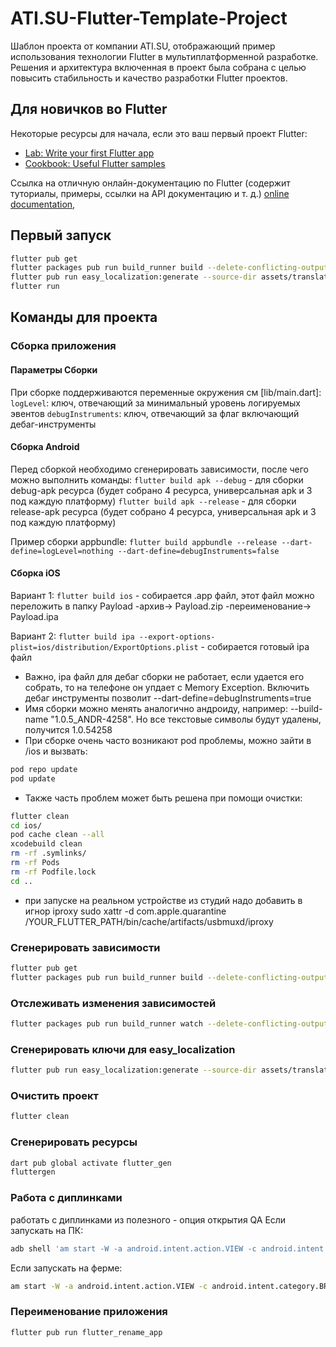 # ATI.SU-Flutter-Template-Project

Шаблон проекта от компании ATI.SU, отображающий пример использования технологии Flutter в мультиплатформенной разработке. 
Решения и архитектура включенная в проект была собрана с целью повысить стабильность и качество разработки Flutter проектов.

## Для новичков во Flutter

Некоторые ресурсы для начала, если это ваш первый проект Flutter:

- [Lab: Write your first Flutter app](https://flutter.dev/docs/get-started/codelab)
- [Cookbook: Useful Flutter samples](https://flutter.dev/docs/cookbook)

Ссылка на отличную онлайн-документацию по Flutter (содержит туториалы, примеры, ссылки на API документацию и т. д.)
[online documentation](https://flutter.dev/docs),

## Первый запуск

```bash
flutter pub get
flutter packages pub run build_runner build --delete-conflicting-outputs
flutter pub run easy_localization:generate --source-dir assets/translations -f keys -o locale_keys.g.dart
flutter run
```

## Команды для проекта

### Сборка приложения

#### Параметры Сборки

При сборке поддерживаются переменные окружения см [lib/main.dart]:
`logLevel`: ключ, отвечающий за минимальный уровень логируемых эвентов
`debugInstruments`: ключ, отвечающий за флаг включающий дебаг-инструменты

#### Сборка Android

Перед сборкой необходимо сгенерировать зависимости, после чего можно выполнить команды:
`flutter build apk --debug` - для сборки debug-apk ресурса (будет собрано 4 ресурса, универсальная apk и 3 под каждую
платформу)
`flutter build apk --release` - для сборки release-apk ресурса (будет собрано 4 ресурса, универсальная apk и 3 под
каждую платформу)

Пример сборки appbundle:
`flutter build appbundle --release --dart-define=logLevel=nothing --dart-define=debugInstruments=false`

#### Сборка iOS

Вариант 1:
`flutter build ios` - собирается .app файл, этот файл можно переложить в папку Payload -архив-> Payload.zip -переименование-> Payload.ipa

Вариант 2:
`flutter build ipa --export-options-plist=ios/distribution/ExportOptions.plist` - собирается готовый ipa файл

- Важно, ipa файл для дебаг сборки не работает, если удается его собрать, то на телефоне он упдает с Memory Exception. 
Включить дебаг инструменты позволит --dart-define=debugInstruments=true
- Имя сборки можно менять аналогично андроиду, например: --build-name "1.0.5_ANDR-4258". Но все текстовые символы будут удалены, получится 1.0.54258
- При сборке очень часто возникают pod проблемы, можно зайти в /ios и вызвать:
```bash
pod repo update
pod update 
```
- Также часть проблем может быть решена при помощи очистки:
```bash
flutter clean
cd ios/
pod cache clean --all
xcodebuild clean
rm -rf .symlinks/
rm -rf Pods
rm -rf Podfile.lock
cd ..
```

- при запуске на реальном устройстве из студий надо добавить в игнор iproxy
sudo xattr -d com.apple.quarantine /YOUR_FLUTTER_PATH/bin/cache/artifacts/usbmuxd/iproxy

### Сгенерировать зависимости

```bash
flutter pub get
flutter packages pub run build_runner build --delete-conflicting-outputs
```

### Отслеживать изменения зависимостей

```bash
flutter packages pub run build_runner watch --delete-conflicting-outputs
```

### Сгенерировать ключи для easy_localization

```bash
flutter pub run easy_localization:generate --source-dir assets/translations -f keys -o locale_keys.g.dart
```

### Очистить проект

```bash
flutter clean
```

### Сгенерировать ресурсы
```bash
dart pub global activate flutter_gen
fluttergen
```

### Работа с диплинками
работать с диплинками из полезного - опция открытия QA
Если запускать на ПК:
```bash
adb shell 'am start -W -a android.intent.action.VIEW -c android.intent.category.BROWSABLE -d "deep://flutter.gruzovod.su/#/qa"'
```
Если запускать на ферме:
```bash
am start -W -a android.intent.action.VIEW -c android.intent.category.BROWSABLE -d "deep://flutter.gruzovod.su/#/qa"
```

### Переименование приложения

```bash
flutter pub run flutter_rename_app
```